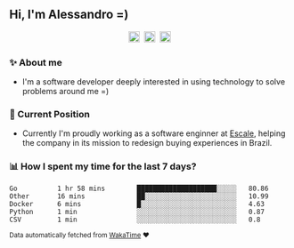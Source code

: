 ## Hi, I'm Alessandro =)

<p align="center">
  <a href="https://www.linkedin.com/in/alessandro-costa-dev/"><img src="https://img.shields.io/badge/-alessandro--costa--dev-%233f7ec6?style=flat-square&logo=Linkedin&logoColor=white" height="20"/></a>&nbsp;&nbsp;<a href="https://medium.com/@alessandro_costa"><img src="https://img.shields.io/badge/-%40alessandro__costa-%20black?style=flat-square&logo=Medium" height="20"/></a>&nbsp;&nbsp;<a href="mailto:alessandro96fc@gmail.com"><img src="https://img.shields.io/badge/-alessandro96fc%40gmail.com-%23c14438?style=flat-square&logo=Gmail&logoColor=white" height="20"/></a>
</p>

### :sparkles: About me

- I'm a software developer deeply interested in using technology to solve problems around me =)

### :office: Current Position 

-  Currently I'm proudly working as a software enginner at [Escale](https://github.com/escaletech), helping the company in its mission to redesign buying experiences in Brazil.

### :bar_chart: How I spent my time for the last 7 days?

<!--START_SECTION:waka-->
```text
Go          1 hr 58 mins        ████████████████████░░░░░   80.86 
Other       16 mins             ██░░░░░░░░░░░░░░░░░░░░░░░   10.99 
Docker      6 mins              █░░░░░░░░░░░░░░░░░░░░░░░░   4.63 
Python      1 min               ░░░░░░░░░░░░░░░░░░░░░░░░░   0.87 
CSV         1 min               ░░░░░░░░░░░░░░░░░░░░░░░░░   0.8
```
<!--END_SECTION:waka-->

<sub>Data automatically fetched from [WakaTime](https://wakatime.com/) :heart:</sub>
